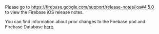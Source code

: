 Please go to https://firebase.google.com/support/release-notes/ios#4.5.0
to view the Firebase iOS release notes.

You can find information about prior changes to the Firebase pod and Firebase
Database [here](https://www.firebase.com/docs/ios/changelog.html).
